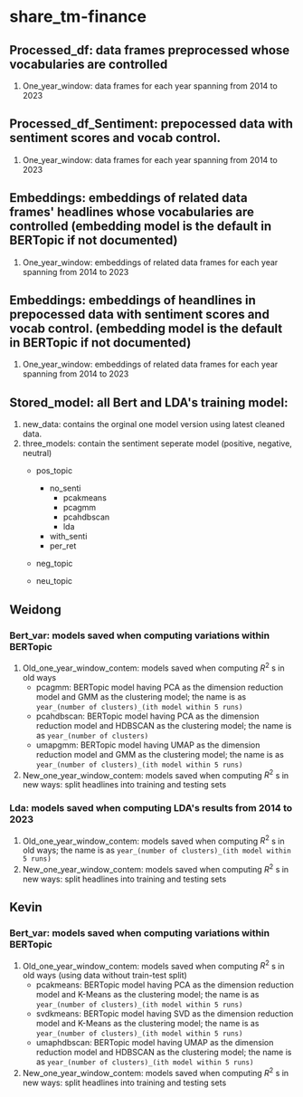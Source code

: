 # share_tm-finance

## Processed_df: data frames preprocessed whose vocabularies are controlled
1. One_year_window: data frames for each year spanning from 2014 to 2023

## Processed_df_Sentiment: prepocessed data with sentiment scores and vocab control.
1. One_year_window: data frames for each year spanning from 2014 to 2023

## Embeddings: embeddings of related data frames' headlines whose vocabularies are controlled (embedding model is the default in BERTopic if not documented)
1. One_year_window: embeddings of related data frames for each year spanning from 2014 to 2023

## Embeddings: embeddings of heandlines in prepocessed data with sentiment scores and vocab control. (embedding model is the default in BERTopic if not documented)
1. One_year_window: embeddings of related data frames for each year spanning from 2014 to 2023

## Stored_model: all Bert and LDA's training model:
1. new_data: contains the orginal one model version using latest cleaned data. 
2. three_models: contain the sentiment seperate model (positive, negative, neutral)
   * pos_topic
       * no_senti
           * pcakmeans
           * pcagmm
           * pcahdbscan
           * lda
       * with_senti
       * per_ret

   * neg_topic
   * neu_topic
## Weidong
### Bert_var: models saved when computing variations within BERTopic
1. Old_one_year_window_contem: models saved when computing $R^2$ s in old ways
     * pcagmm: BERTopic model having PCA as the dimension reduction model and GMM as the clustering model; the name is as `year_(number of clusters)_(ith model within 5 runs)`
     * pcahdbscan: BERTopic model having PCA as the dimension reduction model and HDBSCAN as the clustering model; the name is as `year_(number of clusters)`
     * umapgmm: BERTopic model having UMAP as the dimension reduction model and GMM as the clustering model; the name is as `year_(number of clusters)_(ith model within 5 runs)`
2. New_one_year_window_contem: models saved when computing $R^2$ s in new ways: split headlines into training and testing sets

### Lda: models saved when computing LDA's results from 2014 to 2023
1. Old_one_year_window_contem: models saved when computing $R^2$ s in old ways; the name is as `year_(number of clusters)_(ith model within 5 runs)`
2. New_one_year_window_contem: models saved when computing $R^2$ s in new ways: split headlines into training and testing sets


## Kevin
### Bert_var: models saved when computing variations within BERTopic
1. Old_one_year_window_contem: models saved when computing $R^2$ s in old ways (using data without train-test split)
     * pcakmeans: BERTopic model having PCA as the dimension reduction model and K-Means as the clustering model; the name is as `year_(number of clusters)_(ith model within 5 runs)`
     * svdkmeans: BERTopic model having SVD as the dimension reduction model and K-Means as the clustering model; the name is as `year_(number of clusters)_(ith model within 5 runs)`
     * umaphdbscan: BERTopic model having UMAP as the dimension reduction model and HDBSCAN as the clustering model; the name is as `year_(number of clusters)_(ith model within 5 runs)`
2. New_one_year_window_contem: models saved when computing $R^2$ s in new ways: split headlines into training and testing sets
